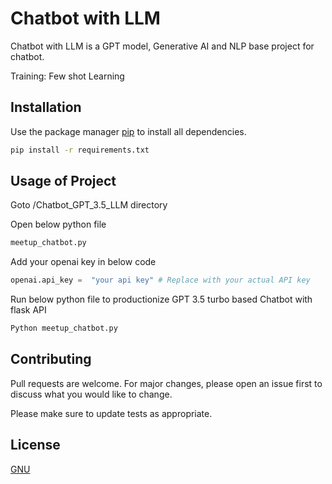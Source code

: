 # Chatbot with LLM

Chatbot with LLM is a GPT model, Generative AI and NLP base project for chatbot.

Training: Few shot Learning

## Installation

Use the package manager [pip](https://pip.pypa.io/en/stable/) to install all dependencies.

```bash
pip install -r requirements.txt
```

## Usage of Project

Goto /Chatbot_GPT_3.5_LLM directory

Open below python file
```python
meetup_chatbot.py
```
Add your openai key in below code 

```python
openai.api_key =  "your api key" # Replace with your actual API key
```


Run below python file to productionize GPT 3.5 turbo based Chatbot with flask API
```python
Python meetup_chatbot.py
```
## Contributing

Pull requests are welcome. For major changes, please open an issue first
to discuss what you would like to change.

Please make sure to update tests as appropriate.

## License

[GNU](https://choosealicense.com/licenses/gpl-3.0/)
